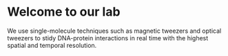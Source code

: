 # Welcome to our lab

We use single-molecule techniques such as magnetic tweezers and optical tweezers to stidy DNA-protein interactions in real time with the highest spatial and temporal resolution. 
